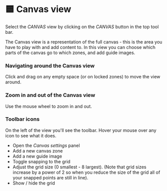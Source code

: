 # 🟦 Canvas view

Select the _CANVAS_ view by clicking on the _CANVAS_ button in the top tool bar.

The Canvas view is a representation of the full canvas - this is the area you have to play with and add content to. In this view you can choose which parts of the canvas go to which zones, and add guide images.

### Navigating around the Canvas view

&#x20;Click and drag on any empty space (or on locked zones) to move the view around.

### Zoom in and out of the Canvas view

Use the mouse wheel to zoom in and out.

### Toolbar icons

On the left of the view you'll see the toolbar. Hover your mouse over any icon to see what it does.

* Open the _Canvas settings_ panel
* Add a new canvas zone
* Add a new guide image
* Toggle snapping to the grid
* Adjust the grid size (0 smallest - 8 largest). (Note that grid sizes increase by a power of 2 so when you reduce the size of the grid all of your snapped points are still in line).
* Show / hide the grid
